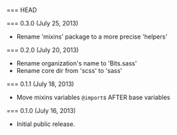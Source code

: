 === HEAD

=== 0.3.0 (July 25, 2013)

* Rename 'mixins' package to a more precise 'helpers'

=== 0.2.0 (July 20, 2013)

* Rename organization's name to 'Bits.sass'
* Rename core dir from 'scss' to 'sass'

=== 0.1.1 (July 18, 2013)

* Move mixins variables `@import`s AFTER base variables

=== 0.1.0 (July 16, 2013)

* Initial public release.

